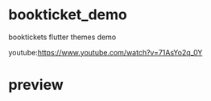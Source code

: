 # bookticket_demo

booktickets flutter themes demo

youtube:https://www.youtube.com/watch?v=71AsYo2q_0Y

# preview
